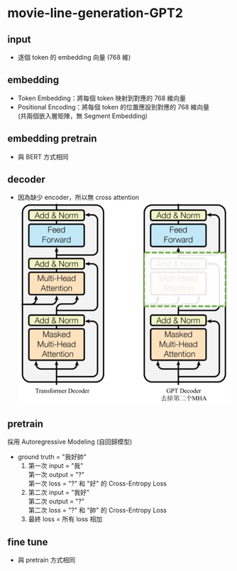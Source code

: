 # movie-line-generation-GPT2
## input
- 逐個 token 的 embedding 向量 (768 維)

## embedding
- Token Embedding：將每個 token 映射到對應的 768 維向量
- Positional Encoding：將每個 token 的位置應設到對應的 768 維向量  
(共兩個嵌入層矩陣，無 Segment Embedding)

## embedding pretrain 
- 與 BERT 方式相同

## decoder
- 因為缺少 encoder，所以無 cross attention
![alt text](decoder.png)

## pretrain
採用 Autoregressive Modeling (自回歸模型)  
- ground truth = "我好帥"
    1. 第一次 input = "我"  
    第一次 output = "?"  
    第一次 loss = "?" 和 "好" 的 Cross-Entropy Loss
    2. 第二次 input = "我好"  
    第二次 output = "?"  
    第二次 loss = "?" 和 "帥" 的 Cross-Entropy Loss
    3. 最終 loss = 所有 loss 相加

## fine tune
- 與 pretrain 方式相同